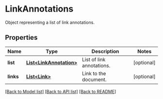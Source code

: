 ﻿
# LinkAnnotations
Object representing a list of link annotations.

## Properties
Name | Type | Description | Notes
------------ | ------------- | ------------- | -------------
**list** | [**List&lt;LinkAnnotation&gt;**](LinkAnnotation.md) | List of link annotations. | [optional]
**links** | [**List&lt;Link&gt;**](Link.md) | Link to the document. | [optional]


[[Back to Model list]](../../README.md#documentation-for-models) [[Back to API list]](../../README.md#documentation-for-api-endpoints) [[Back to README]](../../README.md)


